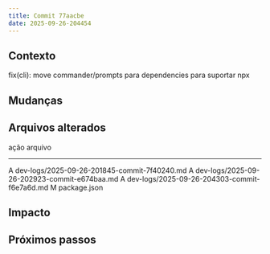 ```yaml
---
title: Commit 77aacbe
date: 2025-09-26-204454
---
```


## Contexto
fix(cli): move commander/prompts para dependencies para suportar npx

## Mudanças


## Arquivos alterados

ação  arquivo
----- ---------------------------------
A	dev-logs/2025-09-26-201845-commit-7f40240.md
A	dev-logs/2025-09-26-202923-commit-e674baa.md
A	dev-logs/2025-09-26-204303-commit-f6e7a6d.md
M	package.json

## Impacto

## Próximos passos
